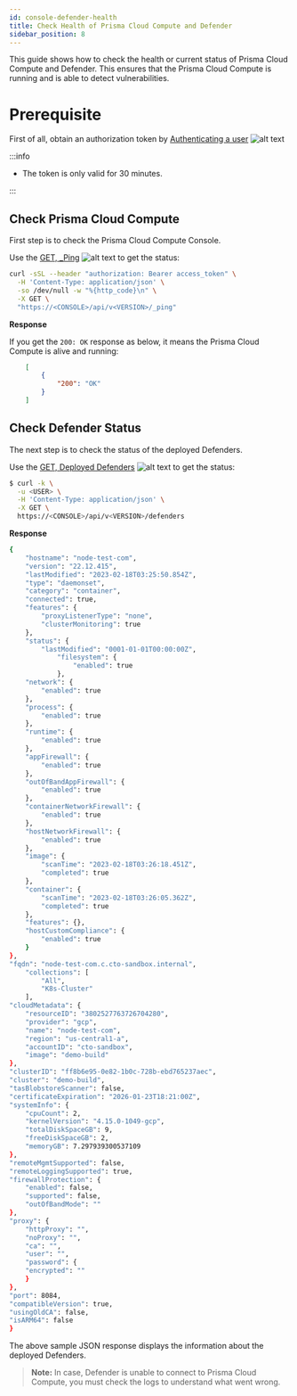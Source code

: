 ```yaml
---
id: console-defender-health
title: Check Health of Prisma Cloud Compute and Defender
sidebar_position: 8
---
```


This guide shows how to check the health or current status of Prisma Cloud Compute and Defender. 
This ensures that the Prisma Cloud Compute is running and is able to detect vulnerabilities.

# Prerequisite

First of all, obtain an authorization token by [Authenticating a user](/prisma-cloud/api/cwpp/post-authenticate/) ![alt text](/icons/api-icon-pan-dev.svg)

:::info

- The token is only valid for 30 minutes.

:::

## Check Prisma Cloud Compute

First step is to check the Prisma Cloud Compute Console.

Use the [GET, _Ping](prisma-cloud/api/cwpp/get-ping/) ![alt text](/icons/api-icon-pan-dev.svg) to get the status:

```bash
curl -sSL --header "authorization: Bearer access_token" \
  -H 'Content-Type: application/json' \
  -so /dev/null -w "%{http_code}\n" \
  -X GET \
  "https://<CONSOLE>/api/v<VERSION>/_ping"
```

**Response**

If you get the `200: OK` response as below, it means the Prisma Cloud Compute is alive and running:

```json
    [
        { 
            "200": "OK"
        }
    ]
```

## Check Defender Status

The next step is to check the status of the deployed Defenders.

Use the [GET, Deployed Defenders](/prisma-cloud/api/cwpp/get-defenders/) ![alt text](/icons/api-icon-pan-dev.svg) to get the status:

```bash
$ curl -k \
  -u <USER> \
  -H 'Content-Type: application/json' \
  -X GET \
  https://<CONSOLE>/api/v<VERSION>/defenders
```
**Response**

```bash
{
    "hostname": "node-test-com",
    "version": "22.12.415",
    "lastModified": "2023-02-18T03:25:50.854Z",
    "type": "daemonset",
    "category": "container",
    "connected": true,
    "features": {
        "proxyListenerType": "none",
        "clusterMonitoring": true
    },
    "status": {
        "lastModified": "0001-01-01T00:00:00Z",
            "filesystem": {
                "enabled": true
            },
    "network": {
        "enabled": true
    },
    "process": {
        "enabled": true
    },
    "runtime": {
        "enabled": true
    },
    "appFirewall": {
        "enabled": true
    },
    "outOfBandAppFirewall": {
        "enabled": true
    },
    "containerNetworkFirewall": {
        "enabled": true
    },
    "hostNetworkFirewall": {
        "enabled": true
    },
    "image": {
        "scanTime": "2023-02-18T03:26:18.451Z",
        "completed": true
    },
    "container": {
        "scanTime": "2023-02-18T03:26:05.362Z",
        "completed": true
    },
    "features": {},
    "hostCustomCompliance": {
        "enabled": true
    }
},
"fqdn": "node-test-com.c.cto-sandbox.internal",
    "collections": [
        "All",
        "K8s-Cluster"
    ],
"cloudMetadata": {
    "resourceID": "3802527763726704280",
    "provider": "gcp",
    "name": "node-test-com",
    "region": "us-central1-a",
    "accountID": "cto-sandbox",
    "image": "demo-build"
},
"clusterID": "ff8b6e95-0e82-1b0c-728b-ebd765237aec",
"cluster": "demo-build",
"tasBlobstoreScanner": false,
"certificateExpiration": "2026-01-23T18:21:00Z",
"systemInfo": {
    "cpuCount": 2,
    "kernelVersion": "4.15.0-1049-gcp",
    "totalDiskSpaceGB": 9,
    "freeDiskSpaceGB": 2,
    "memoryGB": 7.297939300537109
},
"remoteMgmtSupported": false,
"remoteLoggingSupported": true,
"firewallProtection": {
    "enabled": false,
    "supported": false,
    "outOfBandMode": ""
},
"proxy": {
    "httpProxy": "",
    "noProxy": "",
    "ca": "",
    "user": "",
    "password": {
    "encrypted": ""
    }
},
"port": 8084,
"compatibleVersion": true,
"usingOldCA": false,
"isARM64": false
}
```
The above sample JSON response displays the information about the deployed Defenders.

> **Note:** In case, Defender is unable to connect to Prisma Cloud Compute, you must check the logs to understand what went wrong. 
